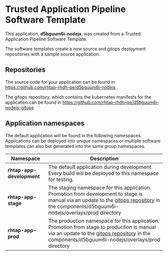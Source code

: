 # Trusted Application Pipeline Software Template

This application, **d5bguum6i-nodejs**, was created from a Trusted Application Pipeline Software Template.

The software templates create a new source and gitops deployment repositories with a sample source application. 

## Repositories

The source code for your application can be found in [https://github.com/rhtap-rhdh-qe/d5bguum6i-nodejs ](https://github.com/rhtap-rhdh-qe/d5bguum6i-nodejs ).
 
The gitops repository, which contains the kubernetes manifests for the application can be found in 
[https://github.com/rhtap-rhdh-qe/d5bguum6i-nodejs-gitops ](https://github.com/rhtap-rhdh-qe/d5bguum6i-nodejs-gitops ) 

## Application namespaces 

The default application will be found in the following namespaces. Applications can be deployed into unique namespaces or multiple software templates can also bet generated into the same group namespaces.  

|  Namespace   |  Description   |  
| -------- | -------- |   
| **rhtap-app-development** | The default application during development. Every build will be deployed to this namespace for testing. | 
| **rhtap-app-stage** | The staging namespace for this application. Promotion from development to stage is manual via an update to the [gitops repository](https://github.com/rhtap-rhdh-qe/d5bguum6i-nodejs-gitops ) in the components/d5bguum6i-nodejs/overlays/prod directory |  
| **rhtap-app-prod** | The production namespace for this application. Promotion from stage to production is manual via an update to the [gitops repository](https://github.com/rhtap-rhdh-qe/d5bguum6i-nodejs-gitops ) in the components/d5bguum6i-nodejs/overlays/prod directory | 